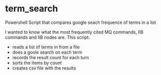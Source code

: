 # term_search
Powershell Script that compares google seach frequence of terms in a list 

I wanted to know what the most frequently cited MQ commands, IIB commands and IIB nodes are.
This script:
* reads a list of terms in from a file
* does a goole search on each term
* records the result count for each turn
* sorts the items by count
* creates csv file with the results
